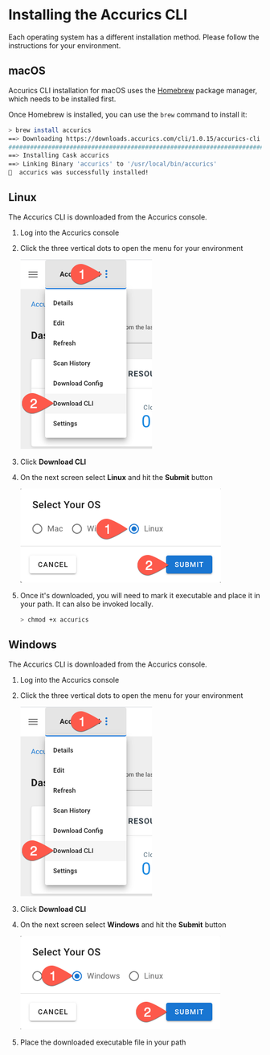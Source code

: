# Installing the Accurics CLI

Each operating system has a different installation method. Please follow the instructions for your environment.

## macOS

Accurics CLI installation for macOS uses the [Homebrew](http://www.brew.sh) package manager, which needs to be installed first. 

Once Homebrew is installed, you can use the `brew` command to install it:

``` Bash
> brew install accurics
==> Downloading https://downloads.accurics.com/cli/1.0.15/accurics-cli.dmg
######################################################################## 100.0%
==> Installing Cask accurics
==> Linking Binary 'accurics' to '/usr/local/bin/accurics'
🍺  accurics was successfully installed!
```

## Linux

The Accurics CLI is downloaded from the Accurics console.

1. Log into the Accurics console
2. Click the three vertical dots to open the menu for your environment

    ![Download CLI](/assets/images/cli_download.png)

3. Click **Download CLI**
4. On the next screen select **Linux** and hit the **Submit** button

    ![Linux Download](/assets/images/cli_linux_download.png)

5. Once it's downloaded, you will need to mark it executable and place it in your path. It can also be invoked locally.

    ``` Bash
    > chmod +x accurics
    ```

## Windows

The Accurics CLI is downloaded from the Accurics console.

1. Log into the Accurics console
2. Click the three vertical dots to open the menu for your environment

    ![Download CLI](/assets/images/cli_download.png)

3. Click **Download CLI**
4. On the next screen select **Windows** and hit the **Submit** button

    ![Linux Download](/assets/images/cli_windows_download.png)

5. Place the downloaded executable file in your path